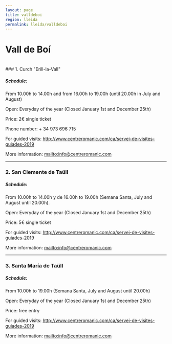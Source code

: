 ```yaml
---
layout: page
title: valldeboi
region: lleida
permalink: lleida/valldeboi
---
```


# Vall de Boí
<br>
### 1. Curch "Erill-la-Vall"

##### Schedule:

From 10.00h to 14.00h and from 16.00h to 19.00h (until 20.00h in July and August)

Open: Everyday of the year (Closed January 1st and December 25th)

Price: 2€ single ticket

Phone number: + 34 973 696 715

For guided visits: <http://www.centreromanic.com/ca/servei-de-visites-guiades-2019>

More information: <mailto:info@centreromanic.com>

---

### 2. San Clemente de Taüll

##### Schedule:

From 10.00h to 14.00h y de 16.00h to 19.00h (Semana Santa, July and August until 20.00h).

Open: Everyday of the year (Closed January 1st and December 25th)

Price: 5€ single ticket

For guided visits: <http://www.centreromanic.com/ca/servei-de-visites-guiades-2019>

More information: <mailto:info@centreromanic.com>

---

### 3. Santa María de Taüll

##### Schedule:

From 10.00h to 19.00h (Semana Santa, July and August until 20.00h)

Open: Everyday of the year (Closed January 1st and December 25th)

Price: free entry

For guided visits: <http://www.centreromanic.com/ca/servei-de-visites-guiades-2019>

More information: <mailto:info@centreromanic.com>
